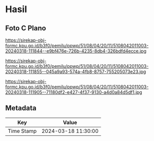 # Hasil

## Foto C Plano

https://sirekap-obj-formc.kpu.go.id/b3f0/pemilu/ppwp/51/08/04/20/11/5108042011003-20240318-111844--e9bf476e-726b-4235-8db4-326bdfd4ecce.jpg

https://sirekap-obj-formc.kpu.go.id/b3f0/pemilu/ppwp/51/08/04/20/11/5108042011003-20240318-111855--045a9a93-574a-4fb8-8757-755205073e23.jpg

https://sirekap-obj-formc.kpu.go.id/b3f0/pemilu/ppwp/51/08/04/20/11/5108042011003-20240318-111905--71180df2-e427-4f37-9130-a4d0a84d5df1.jpg


## Metadata

| Key        | Value               |
| ---------- | ------------------- |
| Time Stamp | 2024-03-18 11:30:00 |



